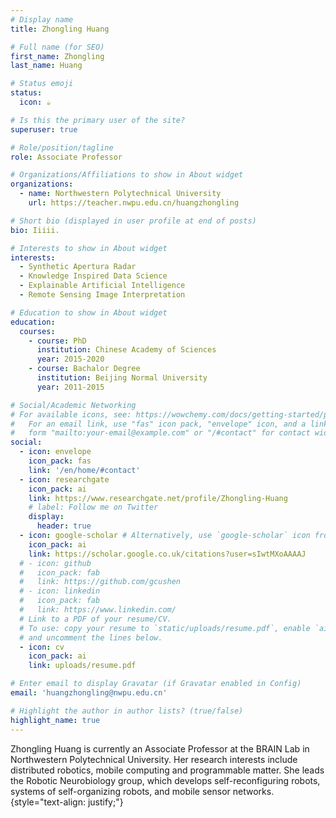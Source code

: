 ```yaml
---
# Display name
title: Zhongling Huang

# Full name (for SEO)
first_name: Zhongling
last_name: Huang

# Status emoji
status:
  icon: ☕️

# Is this the primary user of the site?
superuser: true

# Role/position/tagline
role: Associate Professor

# Organizations/Affiliations to show in About widget
organizations:
  - name: Northwestern Polytechnical University
    url: https://teacher.nwpu.edu.cn/huangzhongling

# Short bio (displayed in user profile at end of posts)
bio: Iiiii.

# Interests to show in About widget
interests:
  - Synthetic Apertura Radar
  - Knowledge Inspired Data Science
  - Explainable Artificial Intelligence
  - Remote Sensing Image Interpretation

# Education to show in About widget
education:
  courses:
    - course: PhD 
      institution: Chinese Academy of Sciences
      year: 2015-2020
    - course: Bachalor Degree
      institution: Beijing Normal University
      year: 2011-2015

# Social/Academic Networking
# For available icons, see: https://wowchemy.com/docs/getting-started/page-builder/#icons
#   For an email link, use "fas" icon pack, "envelope" icon, and a link in the
#   form "mailto:your-email@example.com" or "/#contact" for contact widget.
social:
  - icon: envelope
    icon_pack: fas
    link: '/en/home/#contact'
  - icon: researchgate
    icon_pack: ai
    link: https://www.researchgate.net/profile/Zhongling-Huang
    # label: Follow me on Twitter
    display:
      header: true
  - icon: google-scholar # Alternatively, use `google-scholar` icon from `ai` icon pack
    icon_pack: ai
    link: https://scholar.google.co.uk/citations?user=sIwtMXoAAAAJ
  # - icon: github
  #   icon_pack: fab
  #   link: https://github.com/gcushen
  # - icon: linkedin
  #   icon_pack: fab
  #   link: https://www.linkedin.com/
  # Link to a PDF of your resume/CV.
  # To use: copy your resume to `static/uploads/resume.pdf`, enable `ai` icons in `params.yaml`,
  # and uncomment the lines below.
  - icon: cv
    icon_pack: ai
    link: uploads/resume.pdf

# Enter email to display Gravatar (if Gravatar enabled in Config)
email: 'huangzhongling@nwpu.edu.cn'

# Highlight the author in author lists? (true/false)
highlight_name: true
---
```


Zhongling Huang is currently an Associate Professor at the BRAIN Lab in Northwestern Polytechnical University. Her research interests include distributed robotics, mobile computing and programmable matter. She leads the Robotic Neurobiology group, which develops self-reconfiguring robots, systems of self-organizing robots, and mobile sensor networks.
{style="text-align: justify;"}
